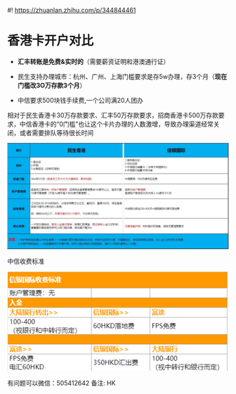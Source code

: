 #! https://zhuanlan.zhihu.com/p/344844461

# 香港卡开户对比

* **汇丰转账是免费&实时的**（需要薪资证明和港澳通行证）
  
* 民生支持办理城市：杭州、广州、上海门槛要求是存5w办理，存3个月（**现在门槛改3O万存款3个月**）
  
* 中信要求500块钱手续费,一个公司满20人团办 

相对于民生香港卡30万存款要求、汇丰50万存款要求，招商香港卡500万存款要求，中信香港卡的“0门槛”也让这个卡片办理的人数激增，导致办理渠道经常关闭，或者需要排队等待很长时间

![image-20210210160407482](assets/image-20210210160407482.png)

中信收费标准

![img](assets/qERUa-5iGizZ1hQGDQbixw.png)



有问题可以微信：505412642  备注: HK